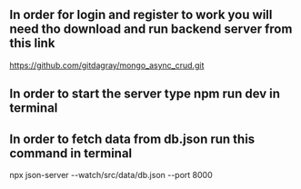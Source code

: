 ## In order for login and register to work you will need tho download and run backend server from this link

https://github.com/gitdagray/mongo_async_crud.git 

## In order to start the server type npm run dev in terminal

## In order to fetch data from db.json run this command in terminal

npx json-server --watch/src/data/db.json --port 8000

